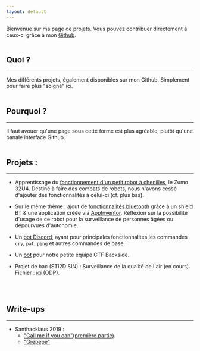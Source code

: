 ```yaml
---
layout: default
---
```


Bienvenue sur ma page de projets. Vous pouvez contribuer directement à ceux-ci grâce à mon [Github](https://github.com/M0onshadow).
<br/>
<br/>
## Quoi ?

* * * 

Mes différents projets, également disponibles sur mon Github. Simplement pour faire plus "soigné" ici.
<br/>
<br/>
## Pourquoi ?

* * * 

Il faut avouer qu'une page sous cette forme est plus agréable, plutôt qu'une banale interface Github.
<br/>
<br/>
## Projets :

* * *

- Apprentissage du [fonctionnement d'un petit robot à chenilles](https://github.com/M0onshadow/zumo32u4/tree/master/first_tests), le Zumo 32U4.
Destiné à faire des combats de robots, nous n'avons cessé d'ajouter des fonctionnalités à celui-ci (cf. plus bas).

- Sur le même thème : ajout de [fonctionnalités bluetooth](https://github.com/M0onshadow/zumo32u4/tree/master/bluetooth) grâce à un shield BT & une application créée via [AppInventor](https://appinventor.mit.edu). Réflexion sur la possibilité d'usage de ce robot pour la surveillance de personnes âgées ou dépourvues d'autonomie.

- Un [bot Discord](https://github.com/M0onshadow/discord-bot), ayant pour principales fonctionnalités les commandes `cry`, `pat`, `ping` et autres commandes de base.

- Un [bot](https://github.com/M0onshadow/Rebirth_bot) pour notre petite équipe CTF Backside.

- Projet de bac (STI2D SIN) : Surveillance de la qualité de l'air (en cours). Fichier : <a href="diapo.odp" download="diapo.odp" title="Cliquez pour télécharger">ici (ODP)</a>.
<br/>
<br/>

## Write-ups

* * *

- Santhacklaus 2019 :
  - <a href="ctf/Santhacklaus/CMIYC/callme">"Call me if you can"(première partie)</a>.<br/>
  - <a href="ctf/Santhacklaus/Grepepe/grepepe">"Grepepe"<a/><br/>
<br/>
<br/>
<br/>
